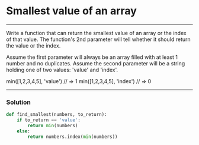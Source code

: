 # Smallest value of an array

---

Write a function that can return the smallest value of an array or the index of that value. The function's 2nd parameter will tell whether it should return the value or the index.

Assume the first parameter will always be an array filled with at least 1 number and no duplicates. Assume the second parameter will be a string holding one of two values: 'value' and 'index'.

min([1,2,3,4,5], 'value') // => 1
min([1,2,3,4,5], 'index') // => 0

---

### Solution

```py
def find_smallest(numbers, to_return):
    if to_return == 'value':
        return min(numbers)
    else:
        return numbers.index(min(numbers))
```

